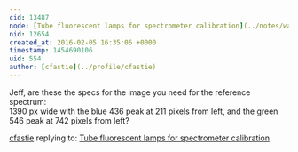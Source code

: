 ```yaml
---
cid: 13487
node: [Tube fluorescent lamps for spectrometer calibration](../notes/warren/02-04-2016/tube-fluorescent-lamps-for-spectrometer-calibration)
nid: 12654
created_at: 2016-02-05 16:35:06 +0000
timestamp: 1454690106
uid: 554
author: [cfastie](../profile/cfastie)
---
```


Jeff, are these the specs for the image you need for the reference spectrum:  
1390 px wide with the blue 436 peak at 211 pixels from left, and the green 546 peak at 742 pixels from left?


[cfastie](../profile/cfastie) replying to: [Tube fluorescent lamps for spectrometer calibration](../notes/warren/02-04-2016/tube-fluorescent-lamps-for-spectrometer-calibration)

